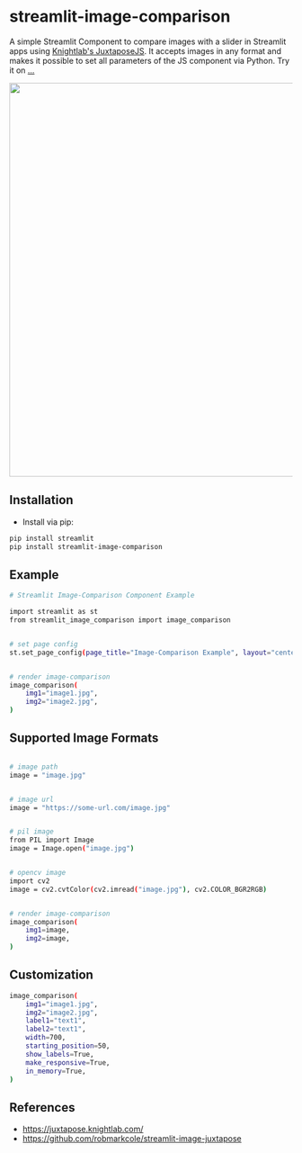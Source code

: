 # streamlit-image-comparison

A simple Streamlit Component to compare images with a slider in Streamlit apps using [Knightlab's JuxtaposeJS](https://juxtapose.knightlab.com/). It accepts images in any format and makes it possible to set all parameters of the JS component via Python. Try it on [...](...)

<p align="center">
<img src="https://user-images.githubusercontent.com/34196005/143328163-2976a3b6-91d0-47c5-b872-c92dd6ea404e.gif" width="700">
</p>

## Installation
- Install via pip:

```bash
pip install streamlit
pip install streamlit-image-comparison
```

## Example

```bash
# Streamlit Image-Comparison Component Example

import streamlit as st
from streamlit_image_comparison import image_comparison


# set page config
st.set_page_config(page_title="Image-Comparison Example", layout="centered")


# render image-comparison
image_comparison(
    img1="image1.jpg",
    img2="image2.jpg",
)
```

## Supported Image Formats

```bash

# image path
image = "image.jpg"


# image url
image = "https://some-url.com/image.jpg"


# pil image
from PIL import Image
image = Image.open("image.jpg")


# opencv image
import cv2
image = cv2.cvtColor(cv2.imread("image.jpg"), cv2.COLOR_BGR2RGB)


# render image-comparison
image_comparison(
    img1=image,
    img2=image,
)
```

## Customization

```bash
image_comparison(
    img1="image1.jpg",
    img2="image2.jpg",
    label1="text1",
    label2="text1",
    width=700,
    starting_position=50,
    show_labels=True,
    make_responsive=True,
    in_memory=True,
)
```

## References
- https://juxtapose.knightlab.com/
- https://github.com/robmarkcole/streamlit-image-juxtapose
